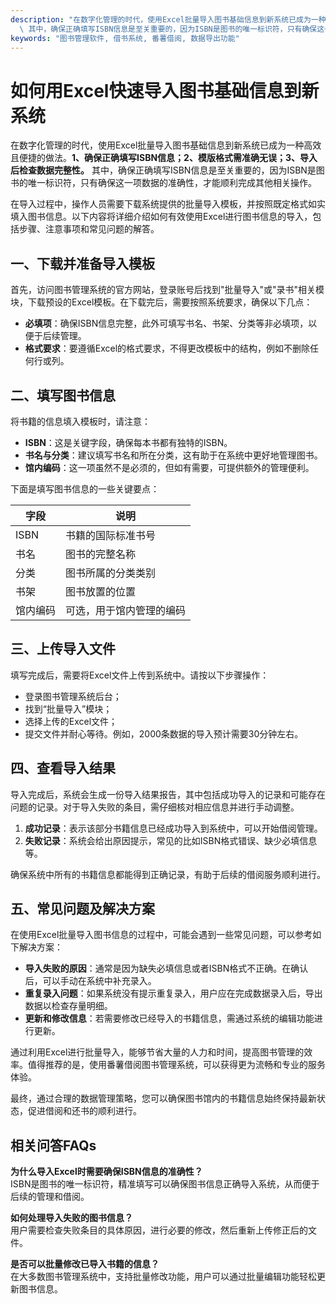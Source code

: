 ```yaml
---
description: "在数字化管理的时代，使用Excel批量导入图书基础信息到新系统已成为一种高效且便捷的做法。**1、确保正确填写ISBN信息；2、模版格式需准确无误；3、导入后检查数据完整性。**\
  \ 其中，确保正确填写ISBN信息是至关重要的，因为ISBN是图书的唯一标识符，只有确保这一项数据的准确性，才能顺利完成其他相关操作。"
keywords: "图书管理软件, 借书系统, 番薯借阅, 数据导出功能"
---
```

# 如何用Excel快速导入图书基础信息到新系统

在数字化管理的时代，使用Excel批量导入图书基础信息到新系统已成为一种高效且便捷的做法。**1、确保正确填写ISBN信息；2、模版格式需准确无误；3、导入后检查数据完整性。** 其中，确保正确填写ISBN信息是至关重要的，因为ISBN是图书的唯一标识符，只有确保这一项数据的准确性，才能顺利完成其他相关操作。

在导入过程中，操作人员需要下载系统提供的批量导入模板，并按照既定格式如实填入图书信息。以下内容将详细介绍如何有效使用Excel进行图书信息的导入，包括步骤、注意事项和常见问题的解答。

## 一、下载并准备导入模板

首先，访问图书管理系统的官方网站，登录账号后找到"批量导入"或"录书"相关模块，下载预设的Excel模板。在下载完后，需要按照系统要求，确保以下几点：

- **必填项**：确保ISBN信息完整，此外可填写书名、书架、分类等非必填项，以便于后续管理。
- **格式要求**：要遵循Excel的格式要求，不得更改模板中的结构，例如不删除任何行或列。

## 二、填写图书信息

将书籍的信息填入模板时，请注意：

- **ISBN**：这是关键字段，确保每本书都有独特的ISBN。
- **书名与分类**：建议填写书名和所在分类，这有助于在系统中更好地管理图书。
- **馆内编码**：这一项虽然不是必须的，但如有需要，可提供额外的管理便利。

下面是填写图书信息的一些关键要点：

| 字段          | 说明                             |
| ------------- | -------------------------------- |
| ISBN          | 书籍的国际标准书号              |
| 书名         | 图书的完整名称                  |
| 分类         | 图书所属的分类类别              |
| 书架         | 图书放置的位置                  |
| 馆内编码      | 可选，用于馆内管理的编码         |

## 三、上传导入文件

填写完成后，需要将Excel文件上传到系统中。请按以下步骤操作：

- 登录图书管理系统后台；
- 找到“批量导入”模块；
- 选择上传的Excel文件；
- 提交文件并耐心等待。例如，2000条数据的导入预计需要30分钟左右。

## 四、查看导入结果

导入完成后，系统会生成一份导入结果报告，其中包括成功导入的记录和可能存在问题的记录。对于导入失败的条目，需仔细核对相应信息并进行手动调整。

1. **成功记录**：表示该部分书籍信息已经成功导入到系统中，可以开始借阅管理。
2. **失败记录**：系统会给出原因提示，常见的比如ISBN格式错误、缺少必填信息等。

确保系统中所有的书籍信息都能得到正确记录，有助于后续的借阅服务顺利进行。

## 五、常见问题及解决方案

在使用Excel批量导入图书信息的过程中，可能会遇到一些常见问题，可以参考如下解决方案：

- **导入失败的原因**：通常是因为缺失必填信息或者ISBN格式不正确。在确认后，可以手动在系统中补充录入。
- **重复录入问题**：如果系统没有提示重复录入，用户应在完成数据录入后，导出数据以检查存量明细。
- **更新和修改信息**：若需要修改已经导入的书籍信息，需通过系统的编辑功能进行更新。

通过利用Excel进行批量导入，能够节省大量的人力和时间，提高图书管理的效率。值得推荐的是，使用番薯借阅图书管理系统，可以获得更为流畅和专业的服务体验。

最终，通过合理的数据管理策略，您可以确保图书馆内的书籍信息始终保持最新状态，促进借阅和还书的顺利进行。

## 相关问答FAQs

**为什么导入Excel时需要确保ISBN信息的准确性？**  
ISBN是图书的唯一标识符，精准填写可以确保图书信息正确导入系统，从而便于后续的管理和借阅。

**如何处理导入失败的图书信息？**  
用户需要检查失败条目的具体原因，进行必要的修改，然后重新上传修正后的文件。

**是否可以批量修改已导入书籍的信息？**  
在大多数图书管理系统中，支持批量修改功能，用户可以通过批量编辑功能轻松更新图书信息。
